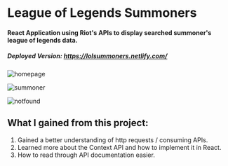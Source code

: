 # League of Legends Summoners

#### React Application using Riot's APIs to display searched summoner's league of legends data.

##### Deployed Version: https://lolsummoners.netlify.com/

![homepage](https://user-images.githubusercontent.com/44681780/70089723-9c1f5700-15cd-11ea-9357-f03d77b4eaa1.png)

![summoner](https://user-images.githubusercontent.com/44681780/70089728-9e81b100-15cd-11ea-8fa4-c77e97beb621.jpg)

![notfound](https://user-images.githubusercontent.com/44681780/70089732-a04b7480-15cd-11ea-8c7c-10ea9ef9c235.png)

## What I gained from this project:
1. Gained a better understanding of http requests / consuming APIs.
2. Learned more about the Context API and how to implement it in React.
3. How to read through API documentation easier.

